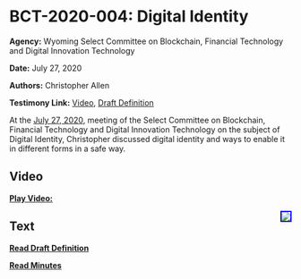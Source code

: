 # BCT-2020-004: Digital Identity

**Agency:** Wyoming Select Committee on Blockchain, Financial Technology and Digital Innovation Technology

**Date:** July 27, 2020

**Authors:** Christopher Allen

**Testimony Link:** [Video](https://www.youtube.com/watch?v=ASWzQoLqvWg&t=145s), [Draft Definition](https://web.wyoleg.gov/LsoService/api/File/GetFile/606e71bf-f27d-49b7-8fed-77c48b43f6ae)

At the [July 27, 2020](https://wyoleg.gov/InterimCommittee/2020/S19-20200727MeetingMinutes.pdf), meeting of the Select Committee on Blockchain, Financial Technology and Digital Innovation Technology on the subject of Digital Identity, Christopher discussed digital identity and ways to enable it in different forms in a safe way. 

## Video

<a href="https://www.youtube.com/watch?v=ASWzQoLqvWg&t=145s"><b>Play Video:</b></a>

<a href="https://www.youtube.com/watch?v=ASWzQoLqvWg&t=145s"><img src="https://img.youtube.com/vi/ASWzQoLqvWg/hqdefault.jpg" style="float: right; border: 2px solid blue"></a>

## Text

<a href="https://web.wyoleg.gov/LsoService/api/File/GetFile/606e71bf-f27d-49b7-8fed-77c48b43f6ae"><b>Read Draft Definition</b></a>

<a href="https://wyoleg.gov/InterimCommittee/2020/S19-20200727MeetingMinutes.pdf"><b>Read Minutes</b></a>
